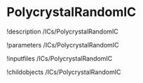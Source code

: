 <!-- MOOSE Documentation Stub: Remove this when content is added. -->

# PolycrystalRandomIC
!description /ICs/PolycrystalRandomIC

!parameters /ICs/PolycrystalRandomIC

!inputfiles /ICs/PolycrystalRandomIC

!childobjects /ICs/PolycrystalRandomIC
